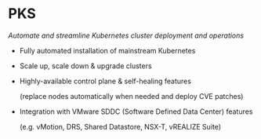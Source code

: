 # PKS

*Automate and streamline Kubernetes cluster deployment and operations*

- Fully automated installation of mainstream Kubernetes

- Scale up, scale down & upgrade clusters

- Highly-available control plane & self-healing features

  (replace nodes automatically when needed and deploy CVE patches)

- Integration with VMware SDDC (Software Defined Data Center) features

  (e.g. vMotion, DRS, Shared Datastore, NSX-T, vREALIZE Suite)

